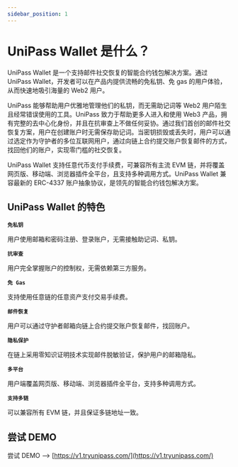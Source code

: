 ```yaml
---
sidebar_position: 1
---
```


# UniPass Wallet 是什么？

UniPass Wallet 是一个支持邮件社交恢复的智能合约钱包解决方案。通过 UniPass Wallet，开发者可以在产品内提供流畅的免私钥、免 gas 的用户体验，从而快速地吸引海量的 Web2 用户。

UniPass 能够帮助用户优雅地管理他们的私钥，而无需助记词等 Web2 用户陌生且经常错误使用的工具。UniPass 致力于帮助更多人进入和使用 Web3 产品，拥有完整的去中心化身份，并且在抗审查上不做任何妥协。通过我们首创的邮件社交恢复方案，用户在创建账户时无需保存助记词。当密钥损毁或丢失时，用户可以通过选定作为守护者的多位互联网用户，通过向链上合约提交账户恢复邮件的方式，找回他们的账户，实现零门槛的社交恢复。

UniPass Wallet 支持任意代币支付手续费，可兼容所有主流 EVM 链，并将覆盖网页版、移动端、浏览器插件全平台，且支持多种调用方式。UniPass Wallet 兼容最新的 ERC-4337 账户抽象协议，是领先的智能合约钱包解决方案。

## UniPass Wallet 的特色

**`免私钥`**

用户使用邮箱和密码注册、登录账户，无需接触助记词、私钥。

**`抗审查`**

用户完全掌握账户的控制权，无需依赖第三方服务。

**`免 Gas`**

支持使用任意链的任意资产支付交易手续费。

**`邮件恢复`**

用户可以通过守护者邮箱向链上合约提交账户恢复邮件，找回账户。

**`隐私保护`**

在链上采用零知识证明技术实现邮件脱敏验证，保护用户的邮箱隐私。

**`多平台`**

用户端覆盖网页版、移动端、浏览器插件全平台，支持多种调用方式。

**`支持多链`**

可以兼容所有 EVM 链，并且保证多链地址一致。

## 尝试 DEMO

尝试 DEMO —> [https://v1.tryunipass.com/](https://v1.tryunipass.com/)
